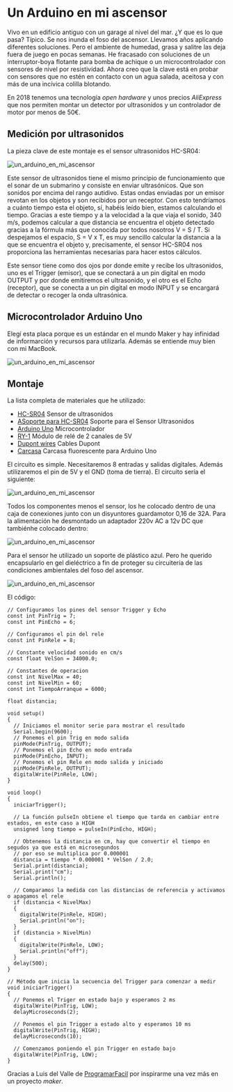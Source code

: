 # Un Arduino en mi ascensor
Vivo en un edificio antiguo con un garage al nivel del mar. ¿Y que es lo que pasa? Típico. Se nos inunda el foso del ascensor. 
Llevamos años aplicando diferentes soluciones. Pero el ambiente de humedad, grasa y salitre las deja fuera de juego en pocas semanas. He fracasado con soluciones de un interruptor-boya flotante para bomba de achique o un microcontrolador con sensores de nivel por resistividad.
Ahora creo que la clave está en probar con sensores que no estén en contacto con un agua salada, aceitosa y con más de una incívica colilla blotando. 

En 2018 tenemos una tecnología _open hardware_ y unos precios _AliExpress_ que nos permiten montar un detector por ultrasonidos y un controlador de motor por menos de 50€. 

## Medición por ultrasonidos
La pieza clave de este montaje es el sensor ultrasonidos HC-SR04:

![un_arduino_en_mi_ascensor](https://github.com/McOrts/un_arduino_en_mi_ascensor/blob/master/HC-SR04.jpg?raw=true)

Este sensor de ultrasonidos tiene el mismo principio de funcionamiento que el sonar de un submarino y consiste en enviar ultrasónicos. Que son sonidos por encima del rango autidivo. Estas ondas enviadas por un emisor revotan en los objetos y son recibidos por un receptor. Con esto tendríamos a cuánto tiempo esta el objeto, sí, habéis leído bien, estamos calculando el tiempo. Gracias a este tiempo y a la velocidad a la que viaja el sonido, 340 m/s, podemos calcular a que distancia se encuentra el objeto detectado gracias a la fórmula más que conocida por todos nosotros V = S / T. Si despejamos el espacio, S = V x T, es muy sencillo calcular la distancia a la que se encuentra el objeto y, precisamente, el sensor HC-SR04 nos proporciona las herramientas necesarias para hacer estos cálculos.

Este sensor tiene como dos ojos por donde emite y recibe los ultrasonidos, uno es el Trigger (emisor), que se conectará a un pin digital en modo OUTPUT y por donde emitiremos el ultrasonido, y el otro es el Echo (receptor), que se conecta a un pin digital en modo INPUT y se encargará de detectar o recoger la onda ultrasónica.

## Microcontrolador Arduino Uno
Elegí esta placa porque es un estándar en el mundo Maker y hay infinidad de informarción y recursos para utilizarla. Además se entiende muy bien con mi MacBook.

![un_arduino_en_mi_ascensor](https://github.com/McOrts/un_arduino_en_mi_ascensor/blob/master/ArduinoUno-callouts1.jpg?raw=true)

## Montaje

La lista completa de materiales que he utilizado:
* [HC-SR04](http://tienda.bricogeek.com/sensores-distancia/741-sensor-de-distancia-por-ultrasonidos-hc-sr04.html?gclid=Cj0KCQjwqM3VBRCwARIsAKcekb3qY7cWrXjUY-CE1J8Xp8oWFxz3HD6KZ_uWyTUAF_bsOsXkzUNLFgcaAgegEALw_wcB) Sensor de ultrasonidos
* [ASoporte para HC-SR04](http://amzn.eu/b7CJg2U) Soporte para el Sensor Ultrasonidos 
* [Arduino Uno](http://tienda.bricogeek.com/arduino/305-arduino-uno-0805833349009.html) Microcontrolador
* [RY-1](https://www.amazon.es/dp/B01H2D2RI0/ref=cm_sw_r_em_api_c_294SAbK736BR8) Módulo de relé de 2 canales de 5V
* [Dupont wires](https://www.amazon.es/dp/B00QV7O052/ref=cm_sw_r_em_api_c_m94SAbDEAVKVB) Cables Dupont
* [Carcasa](https://www.amazon.es/dp/B06XCFGP9N/ref=cm_sw_r_em_api_c_N74SAbJ0VTKXJ) Carcasa fluorescente para Arduino Uno

El circuito es simple. Necesitaremos 8 entradas y salidas digitales. Además utilizaremos el pin de 5V y el GND (toma de tierra). El circuito sería el siguiente:

![un_arduino_en_mi_ascensor](https://github.com/McOrts/un_arduino_en_mi_ascensor/blob/master/Arduino_Uno_NivelFoso_Breadboard_bb.png?raw=true)

Todos los componentes menos el sensor, los he colocado dentro de una caja de conexiones junto con un disyuntores guardamotor 0,16 de 32A. Para la alimentación he desmontado un adaptador 220v AC a 12v DC que tambiénhe colocado dentro:

![un_arduino_en_mi_ascensor](https://github.com/McOrts/un_arduino_en_mi_ascensor/blob/master/caja_conexiones.jpg?raw=true)

Para el sensor he utilizado un soporte de plástico azul. Pero he querido encapsularlo en gel dieléctrico a fin de proteger su circuitería de las condiciones ambientales del foso del ascensor. 

![un_arduino_en_mi_ascensor](https://github.com/McOrts/un_arduino_en_mi_ascensor/blob/master/sensor_en_el_foso.jpg?raw=true)

El código:

```
// Configuramos los pines del sensor Trigger y Echo
const int PinTrig = 7;
const int PinEcho = 6;

// Configuramos el pin del rele
const int PinRele = 8;

// Constante velocidad sonido en cm/s
const float VelSon = 34000.0;

// Constantes de operacion
const int NivelMax = 40;
const int NivelMin = 60;
const int TiempoArranque = 6000;

float distancia;

void setup()
{
  // Iniciamos el monitor serie para mostrar el resultado
  Serial.begin(9600);
  // Ponemos el pin Trig en modo salida
  pinMode(PinTrig, OUTPUT);
  // Ponemos el pin Echo en modo entrada
  pinMode(PinEcho, INPUT);
  // Ponemos el pin Rele en modo salida y iniciado
  pinMode(PinRele, OUTPUT);
  digitalWrite(PinRele, LOW);
}

void loop()
{
  iniciarTrigger();
  
  // La función pulseIn obtiene el tiempo que tarda en cambiar entre estados, en este caso a HIGH
  unsigned long tiempo = pulseIn(PinEcho, HIGH);
  
  // Obtenemos la distancia en cm, hay que convertir el tiempo en segudos ya que está en microsegundos
  // por eso se multiplica por 0.000001
  distancia = tiempo * 0.000001 * VelSon / 2.0;
  Serial.print(distancia);
  Serial.print("cm");
  Serial.println();
  
  // Comparamos la medida con las distancias de referencia y activamos o apagamos el rele
  if (distancia < NivelMax)
  {
    digitalWrite(PinRele, HIGH);
    Serial.println("on");
  }
  if (distancia > NivelMin)
  {
    digitalWrite(PinRele, LOW);
    Serial.println("off");
  }
  delay(500);
}
 
// Método que inicia la secuencia del Trigger para comenzar a medir
void iniciarTrigger()
{
  // Ponemos el Triger en estado bajo y esperamos 2 ms
  digitalWrite(PinTrig, LOW);
  delayMicroseconds(2);
  
  // Ponemos el pin Trigger a estado alto y esperamos 10 ms
  digitalWrite(PinTrig, HIGH);
  delayMicroseconds(10);
  
  // Comenzamos poniendo el pin Trigger en estado bajo
  digitalWrite(PinTrig, LOW);
}
```

Gracias a Luis del Valle de [ProgramarFacil](https://programarfacil.com) por inspirarme una vez más en un proyecto _maker_.
  
